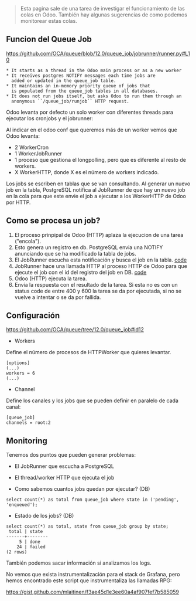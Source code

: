 > Esta pagina sale de una tarea de investigar el funcionamiento de las colas en Odoo. También hay algunas sugerencias de como podemos monitorear estas colas.

## Funcion del Queue Job

https://github.com/OCA/queue/blob/12.0/queue_job/jobrunner/runner.py#L10

```
* It starts as a thread in the Odoo main process or as a new worker
* It receives postgres NOTIFY messages each time jobs are
  added or updated in the queue_job table.
* It maintains an in-memory priority queue of jobs that
  is populated from the queue_job tables in all databases.
* It does not run jobs itself, but asks Odoo to run them through an
  anonymous ``/queue_job/runjob`` HTTP request.
```

Odoo levanta por defecto un solo worker con diferentes threads para ejecutar los cronjobs y el jobrunner:

Al indicar en el odoo conf que queremos más de un worker vemos que Odoo levanta:

* 2 WorkerCron
* 1 WorkerJobRunner
* 1 proceso que gestiona el longpolling, pero que es diferente al resto de workers.
* X WorkerHTTP, donde X es el número de workers indicado.

Los jobs se escriben en tablas que se van consultando.
Al generar un nuevo job en la tabla, PostgreSQL notifica al JobRunner de que hay un nuevo job en la cola para que este envie el job a ejecutar a los WorkerHTTP de Odoo por HTTP.

## Como se procesa un job?

1. El proceso prinpipal de Odoo (HTTP) aplaza la ejecucion de una tarea ("encola").
2. Esto genera un registro en db. PostgreSQL envia una NOTIFY anunciando que se ha modificado la tabla de jobs.
3. El JobRunner escucha esta notificación y busca el job en la tabla. [code](https://github.com/OCA/queue/blob/12.0/queue_job/jobrunner/runner.py#L420)
4. JobRunner hace una llamada HTTP al proceso HTTP de Odoo para que ejecute el job con el id del registro del job en DB. [code](https://github.com/OCA/queue/blob/12.0/queue_job/jobrunner/runner.py#L404)
5. Odoo (HTTP) ejecuta la tarea.
6. Envia la respuesta con el resultado de la tarea. Si esta no es con un status code de entre 400 y 600 la tarea se da por ejecutada, si no se vuelve a intentar o se da por fallida.

## Configuración

https://github.com/OCA/queue/tree/12.0/queue_job#id12

* Workers

Define el número de procesos de HTTPWorker que quieres levantar.

```
[options]
(...)
workers = 6
(...)
```

* Channel

Define los canales y los jobs que se pueden definir en paralelo de cada canal:

```
[queue_job]
channels = root:2
```

## Monitoring

Tenemos dos puntos que pueden generar problemas:

* El JobRunner que escucha a PostgreSQL
* El thread/worker HTTP que ejecuta el job

* Como sabemos cuantos jobs quedan por ejecutar? (DB)

```
select count(*) as total from queue_job where state in ('pending', 'enqueued');
```

* Estado de los jobs? (DB)

```
select count(*) as total, state from queue_job group by state;
 total | state  
-------+--------
     5 | done
    24 | failed
(2 rows)
```

También podemos sacar información si analizamos los logs.

No vemos que exista instrumentalización para el stack de Grafana, pero hemos encontrado este script que instrumentaliza las llamadas RPG:

https://gist.github.com/mlaitinen/f3ae45d1e3ee60a4af907fef7b585059